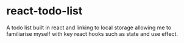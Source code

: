 # react-todo-list

A todo list built in react and linking to local storage allowing me to familiarise myself with key react hooks such as state and use effect.
